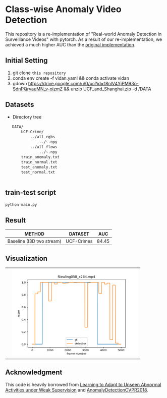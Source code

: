 # Class-wise Anomaly Video Detection 

This repository is a re-implementation of "Real-world Anomaly Detection in Surveillance Videos" with pytorch. As a result of our re-implementation, we achieved a much higher AUC than the [original implementation](https://github.com/WaqasSultani/AnomalyDetectionCVPR2018).


## Initial Setting
1. git clone `this repository`
2. conda env create -f vidan.yaml && conda activate vidan
3. gdown https://drive.google.com/u/0/uc?id=18nlV4YjPM93o-SdnPQrvauMN_v-oizmZ && unzip UCF_and_Shanghai.zip -d /DATA

## Datasets
* Directory tree
 ```
    DATA/
        UCF-Crime/ 
            ../all_rgbs
                ../~.npy
            ../all_flows
                ../~.npy
        train_anomaly.txt
        train_normal.txt
        test_anomaly.txt
        test_normal.txt
        
```

## train-test script
```
python main.py
```

## Result

| METHOD | DATASET | AUC | 
|:--------:|:--------:|:--------:|
| Baseline (I3D two stream) | UCF-Crimes | 84.45 |

## Visualization

<table>
  <tr>
    <td><img alt="" src="./sam.gif" /></td> <td><img alt="" src="./result.png" height="280" width="400" />
  <tr>
</table>

## Acknowledgment

This code is heavily borrowed from [Learning to Adapt to Unseen Abnormal Activities under Weak Supervision](https://github.com/junha-kim/Learning-to-Adapt-to-Unseen-Abnormal-Activities) and [AnomalyDetectionCVPR2018](https://github.com/WaqasSultani/AnomalyDetectionCVPR2018).

